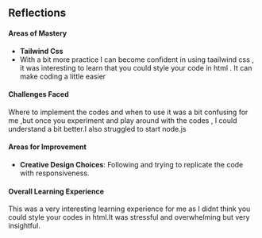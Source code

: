 ## Reflections

#### Areas of Mastery

- **Tailwind Css**
- With a bit more practice I can become confident in using taailwind css , it was interesting to learn that you could style your code in html . It can make coding a little easier

#### Challenges Faced

Where to implement the codes and when to use it was a bit confusing for me ,but once you experiment and play around with the codes , I could understand a bit better.I also struggled to start node.js

#### Areas for Improvement

- **Creative Design Choices**: Following and trying to replicate the code with responsiveness.

#### Overall Learning Experience

This was a very interesting learning experience for me as I didnt think you could style your codes in html.It was stressful and overwhelming but very insightful.

